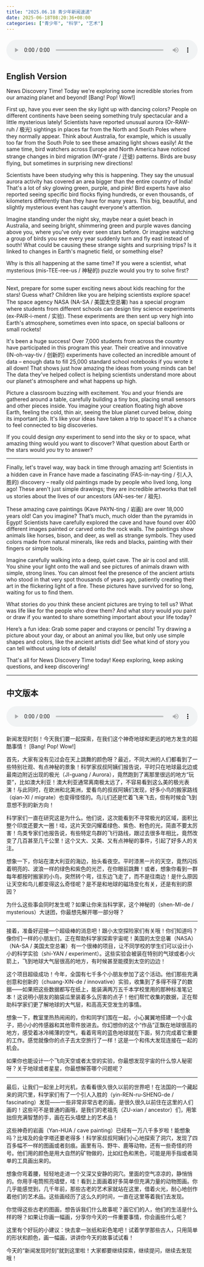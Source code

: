 ```yaml
---
title: "2025.06.18 青少年新闻速递"
date: 2025-06-18T08:20:36+08:00
categories: ["青少年", "科学", "艺术"]
---
```

<audio controls style="width: 100%; max-width: 900px; margin: 1.5em 0; display: block;">
  <source src="/mp3/teen_news/20250618.en.mp3" type="audio/mpeg">
</audio>

## English Version

News Discovery Time! Today we're exploring some incredible stories from our amazing planet and beyond!
[Bang! Pop! Wow!]

First up, have you ever seen the sky light up with dancing colors? People on different continents have been seeing something truly spectacular and a little mysterious lately! Scientists have reported unusual aurora (Or-RAW-ruh / 极光) sightings in places far from the North and South Poles where they normally appear. Think about Australia, for example, which is usually too far from the South Pole to see these amazing light shows easily! At the same time, bird watchers across Europe and North America have noticed strange changes in bird migration (MY-grate / 迁徙) patterns. Birds are busy flying, but sometimes in surprising new directions!

Scientists have been studying why this is happening. They say the unusual aurora activity has covered an area bigger than the entire country of India! That's a lot of sky glowing green, purple, and pink! Bird experts have also reported seeing specific bird flocks flying hundreds, or even thousands, of kilometers differently than they have for many years. This big, beautiful, and slightly mysterious event has caught everyone's attention.

Imagine standing under the night sky, maybe near a quiet beach in Australia, and seeing bright, shimmering green and purple waves dancing above you, where you've only ever seen stars before. Or imagine watching a group of birds you see every year suddenly turn and fly east instead of south! What could be causing these strange sights and surprising trips? Is it linked to changes in Earth's magnetic field, or something else?

Why is this all happening at the same time? If you were a scientist, what mysterious (mis-TEE-ree-us / 神秘的) puzzle would you try to solve first?

---

Next, prepare for some super exciting news about kids reaching for the stars! Guess what? Children like you are helping scientists explore space! The space agency NASA (NA-SA / 美国太空总署) has a special program where students from different schools can design tiny science experiments (ex-PAIR-i-ment / 实验). These experiments are then sent up very high into Earth's atmosphere, sometimes even into space, on special balloons or small rockets!

It's been a huge success! Over 7,000 students from across the country have participated in this program this year. Their creative and innovative (IN-oh-vay-tiv / 创新的) experiments have collected an incredible amount of data – enough data to fill 25,000 standard school notebooks if you wrote it all down! That shows just how amazing the ideas from young minds can be! The data they've helped collect is helping scientists understand more about our planet's atmosphere and what happens up high.

Picture a classroom buzzing with excitement. You and your friends are gathered around a table, carefully building a tiny box, placing small sensors and other pieces inside. You imagine your creation floating high above Earth, feeling the cold, thin air, seeing the blue planet curved below, doing its important job. It's like your ideas have taken a trip to space! It's a chance to feel connected to big discoveries.

If you could design *any* experiment to send into the sky or to space, what amazing thing would you want to discover? What question about Earth or the stars would *you* try to answer?

---

Finally, let's travel way, way back in time through amazing art! Scientists in a hidden cave in France have made a fascinating (FAS-in-nay-ting / 引人入胜的) discovery – really old paintings made by people who lived long, long ago! These aren't just simple drawings; they are incredible artworks that tell us stories about the lives of our ancestors (AN-ses-ter / 祖先).

These amazing cave paintings (Kave PAYN-ting / 岩画) are over 18,000 years old! Can you imagine? That’s much, much older than the pyramids in Egypt! Scientists have carefully explored the cave and have found over 400 different images painted or carved onto the rock walls. The paintings show animals like horses, bison, and deer, as well as strange symbols. They used colors made from natural minerals, like reds and blacks, painting with their fingers or simple tools.

Imagine carefully walking into a deep, quiet cave. The air is cool and still. You shine your light onto the wall and see pictures of animals drawn with simple, strong lines. You can almost feel the presence of the ancient artists who stood in that very spot thousands of years ago, patiently creating their art in the flickering light of a fire. These pictures have survived for so long, waiting for us to find them.

What stories do *you* think these ancient pictures are trying to tell us? What was life like for the people who drew them? And what story would *you* paint or draw if you wanted to share something important about your life today?

Here’s a fun idea: Grab some paper and crayons or pencils! Try drawing a picture about your day, or about an animal you like, but only use simple shapes and colors, like the ancient artists did! See what kind of story you can tell without using lots of details!

That's all for News Discovery Time today! Keep exploring, keep asking questions, and keep discovering!

---

## 中文版本

<audio controls style="width: 100%; max-width: 900px; margin: 1.5em 0; display: block;">
  <source src="/mp3/teen_news/20250618.cn.mp3" type="audio/mpeg">
</audio>

新闻发现时刻！今天我们要一起探索，在我们这个神奇地球和更远的地方发生的超酷事情！
[Bang! Pop! Wow!]

首先，大家有没有见过会在天上跳舞的颜色呀？最近，不同大洲的人们都看到了一些特别壮观、有点神秘的景象！科学家叔叔阿姨们报告说，平时只在地球最北边或最南边附近出现的极光（JI-guang / Aurora），竟然跑到了离那里很远的地方“玩耍”，比如澳大利亚！澳大利亚通常离南极太远了，不容易看到这么美的极光表演！与此同时，在欧洲和北美洲，爱看鸟的叔叔阿姨们发现，好多小鸟的搬家路线（qian-XI / migrate）也变得怪怪的。鸟儿们还是忙着飞来飞去，但有时候会飞到意想不到的新方向！

科学家们一直在研究这是为什么。他们说，这次能看到不寻常极光的区域，面积比整个印度还要大一圈！哇，这片天空闪耀着绿色、紫色、粉色的光，简直不要太厉害！鸟类专家们也报告说，有些特定鸟群的飞行路线，跟过去很多年相比，竟然改变了几百甚至几千公里！这个又大、又美、又有点神秘的事件，引起了好多人的关注。

想象一下，你站在澳大利亚的海边，抬头看夜空。平时漆黑一片的天空，竟然闪烁着明亮的、波浪一样的绿色和紫色的光芒，在你眼前跳舞！或者，想象你看到一群每年都按时搬家的小鸟，突然转个弯，往东边飞走了，而不是往南边！是什么原因让天空和鸟儿都变得这么奇怪呢？是不是和地球的磁场变化有关，还是有别的原因？

为什么这些事会同时发生呢？如果让你来当科学家，这个神秘的（shen-MI-de / mysterious）大谜团，你最想先解开哪一部分呀？

---

接着，准备好迎接一个超级棒的消息吧！跟小太空探险家们有关哦！你们知道吗？像你们一样的小朋友们，正在帮助科学家探索宇宙呢！美国的太空总署（NASA）（NA-SA / 美国太空总署）有一个很棒的项目，让不同学校的学生们可以设计小小的科学实验（shi-YAN / experiment）。这些实验会被装在特别的气球或者小火箭上，飞到地球大气层很高的地方，有时候甚至能摸到太空的边边！

这个项目超级成功！今年，全国有七千多个小朋友参加了这个活动。他们那些充满创意和创新的（chuang-XIN-de / innovative）实验，收集到了多得不得了的数据——如果把这些数据都写在纸上，能装满两万五千本学校里用的那种标准笔记本！这说明小朋友的脑袋瓜里装着多么厉害的点子！他们帮忙收集的数据，正在帮助科学家们更了解地球的大气层，和高高天空发生的事情。

想象一下，教室里热热闹闹的，你和同学们围在一起，小心翼翼地搭建一个小盒子，把小小的传感器和其他零件放进去。你幻想你的这个“作品”正飘在地球很高的地方，感受着冰冷稀薄的空气，看着弯弯的蓝色地球就在下面，努力完成着它重要的工作。感觉就像你的点子去太空旅行了一样！这是一个和伟大发现连接在一起的机会。

如果你也能设计一个飞向天空或者太空的实验，你最想发现宇宙的什么惊人秘密呀？关于地球或者星星，你最想解答哪个问题呢？

---

最后，让我们一起坐上时光机，去看看很久很久以前的世界吧！在法国的一个藏起来的洞穴里，科学家们有了一个引人入胜的（yin-REN-ru-SHENG-de / fascinating）发现——一些非常非常古老的画，是很久很久以前住在这里的人们画的！这些可不是普通的画哦，是我们的老祖先（ZU-xian / ancestor）们，用笨拙但充满智慧的手，画在石头墙壁上的艺术品！

这些神奇的岩画（Yan-HUA / cave painting）已经有一万八千多岁啦！能想象吗？比埃及的金字塔还要老得多！科学家叔叔阿姨们小心地探索了洞穴，发现了四百多幅不一样的图画或者刻痕。画里有马、野牛、鹿等动物，还有一些奇怪的符号。他们用的颜色是用大自然的矿物做的，比如红色和黑色，可能是用手指或者简单的工具画出来的。

想象你弯着腰，轻轻地走进一个又深又安静的洞穴。里面的空气凉凉的，静悄悄的。你用手电筒照亮墙壁，哇！看到上面画着好多简单但充满力量的动物图画。你几乎能感觉到，几千年前，那些古老的艺术家就站在这里，借着火光，耐心地创作着他们的艺术品。这些画经历了这么久的时间，一直在这里等着我们去发现。

你觉得这些古老的图画，想告诉我们什么故事呢？画它们的人，他们的生活是什么样的呀？如果让你画一幅画，分享你今天的一件重要事情，你会画些什么呢？

这里有个好玩的小建议：快去拿一张纸和彩色笔吧！试着学学那些古人，只用简单的形状和颜色，画一幅画，讲讲你今天的故事试试看！

今天的“新闻发现时刻”就到这里啦！大家都要继续探索，继续提问，继续去发现哦！